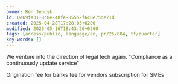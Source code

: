 ```yaml
---
owner: Ben Jendyk
id: 0e69fa31-8c8e-48fe-8555-f6c8e75de71d
created: 2025-04-28T17:28:03+0200
modified: 2025-05-16T18:43:26+0200
tags: [access/public, language/en, pr/25/084, tf/quarter]
key-words: []
---
```


We venture into the direction of legal tech again. "Compliance as a continuously update service"

Origination fee for banks
fee for vendors
subscription for SMEs